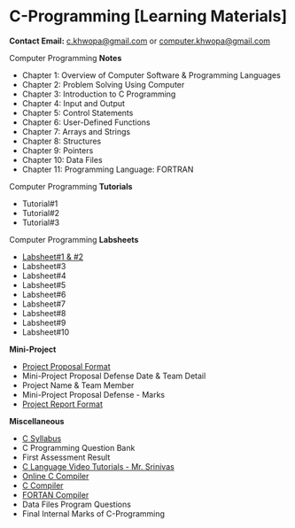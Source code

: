 # C-Programming [Learning Materials]

**Contact Email:** c.khwopa@gmail.com or computer.khwopa@gmail.com

Computer Programming **Notes**
- Chapter 1: Overview of Computer Software & Programming Languages
- Chapter 2: Problem Solving Using Computer
- Chapter 3: Introduction to C Programming
- Chapter 4: Input and Output
- Chapter 5: Control Statements
- Chapter 6: User-Defined Functions
- Chapter 7: Arrays and Strings
- Chapter 8: Structures
- Chapter 9: Pointers
- Chapter 10: Data Files
- Chapter 11: Programming Language: FORTRAN

Computer Programming **Tutorials**
- Tutorial#1
- Tutorial#2
- Tutorial#3

Computer Programming **Labsheets**
- [Labsheet#1 & #2](https://github.com/KCE/C/blob/master/Labsheet_1_2.pdf)
- Labsheet#3
- Labsheet#4
- Labsheet#5
- Labsheet#6
- Labsheet#7
- Labsheet#8
- Labsheet#9
- Labsheet#10

**Mini-Project**
- [Project Proposal Format](https://drive.google.com/file/d/11KNobMxoK8ZKB7KVQtDs2XODqlxrJpbb/view?usp=sharing)
- Mini-Project Proposal Defense Date & Team Detail
- Project Name & Team Member
- Mini-Project Proposal Defense - Marks
- [Project Report Format](https://drive.google.com/file/d/1EdgNBNvSogAdGpSETENOCaqPf_zmEEuv/view?usp=sharing)

**Miscellaneous**
- [C Syllabus](https://github.com/KCE/C/blob/master/C_Programming_Syllabus.pdf)
- C Programming Question Bank
- First Assessment Result
- [C Language Video Tutorials - Mr. Srinivas](https://www.youtube.com/watch?v=si-KFFOW2gw&list=PLVlQHNRLflP8IGz6OXwlV_lgHgc72aXlh)
- [Online C Compiler](https://www.tutorialspoint.com/compile_c_online.php)
- [C Compiler](https://drive.google.com/file/d/1-eYRHzm8VQVWHH7hs-ZxZ7iWLxC0jY6F/view?usp=sharing)
- [FORTAN Compiler](https://drive.google.com/file/d/1B4kzcTUbM60qSxlhalj8kbIxItseH4H2/view?usp=sharing)
- Data Files Program Questions
- Final Internal Marks of C-Programming
